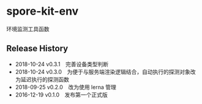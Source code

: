 # spore-kit-env

环境监测工具函数

## Release History

* 2018-10-24 v0.3.1 完善设备类型判断
* 2018-10-24 v0.3.0 为便于与服务端渲染逻辑结合，自动执行的探测对象改为延迟执行的探测函数
* 2018-09-25 v0.2.0 改为使用 lerna 管理
* 2016-12-19 v0.1.0 发布第一个正式版
